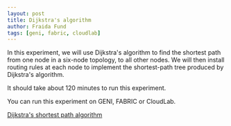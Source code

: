 ```yaml
---
layout: post
title: Dijkstra's algorithm
author: Fraida Fund
tags: [geni, fabric, cloudlab]
---
```


In this experiment, we will use Dijkstra's algorithm to find the shortest path from one node in a six-node topology, to all other nodes. We will then install routing rules at each node to implement the shortest-path tree produced by Dijkstra's algorithm.

It should take about 120 minutes to run this experiment.

You can run this experiment on GENI, FABRIC or CloudLab.

[Dijkstra's shortest path algorithm](https://witestlab.poly.edu/blog/dijkstras-shortest-path-algorithm/)
